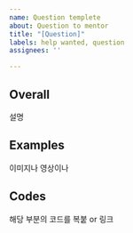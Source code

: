 ```yaml
---
name: Question templete
about: Question to mentor
title: "[Question]"
labels: help wanted, question
assignees: ''

---
```


## Overall
설명

## Examples
이미지나 영상이나

## Codes
해당 부분의 코드를 복붙 or 링크
